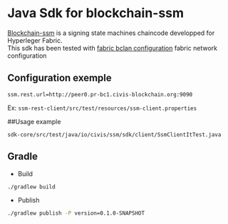 # Java Sdk for blockchain-ssm

[Blockchain-ssm](https://github.com/civis-blockchain/blockchain-ssm) is a signing state machines chaincode developped for Hyperleger Fabric.  
This sdk has been tested with [fabric bclan configuration](https://github.com/civis-blockchain/blockchain-coop/tree/master/bclan) fabric network configuration

## Configuration exemple

```
ssm.rest.url=http://peer0.pr-bc1.civis-blockchain.org:9090
```

Ex: `ssm-rest-client/src/test/resources/ssm-client.properties`

##Usage example
``` 
sdk-core/src/test/java/io/civis/ssm/sdk/client/SsmClientItTest.java
```

## Gradle

 * Build
 ```bash
./gradlew build
```

 * Publish
 ```bash
./gradlew publish -P version=0.1.0-SNAPSHOT
```